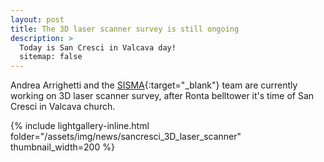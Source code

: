 ```yaml
---
layout: post
title: The 3D laser scanner survey is still ongoing
description: >
  Today is San Cresci in Valcava day!
  sitemap: false
---
```

Andrea Arrighetti and the [SISMA](http://www.sisma2015.it){:target="_blank"}  team are currently working on 3D laser scanner survey, after Ronta belltower it's time of San Cresci in Valcava church.

{% include lightgallery-inline.html folder="/assets/img/news/sancresci_3D_laser_scanner" thumbnail_width=200 %}


 



